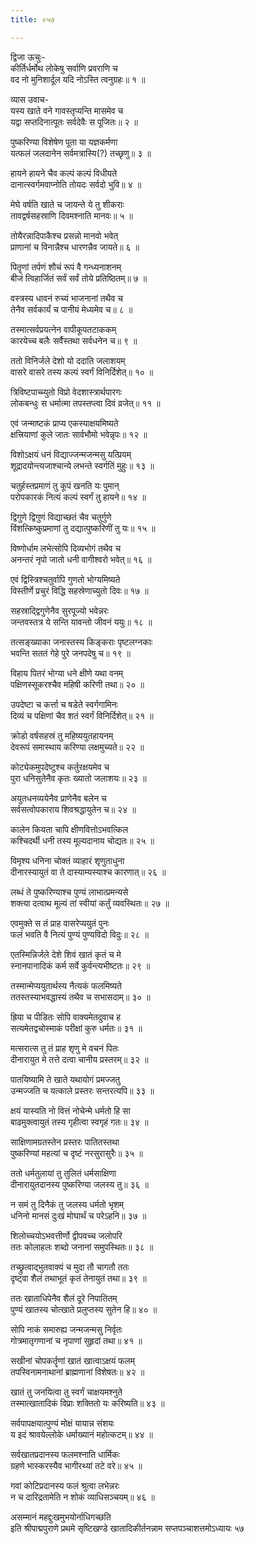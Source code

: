 ```yaml
---
title: ०५७

---
```

द्विजा ऊचुः-  
कीर्तिर्धर्मोथ लोकेषु सर्वाणि प्रवराणि च  
वद नो मुनिशार्दूल यदि नोऽस्ति त्वनुग्रहः॥ १ ॥


व्यास उवाच-  
यस्य खाते वने गावस्तृप्यन्ति मासमेव च  
यद्वा सप्तदिनात्पूतः सर्वदेवैः स पूजितः॥ २ ॥


पुष्करिण्या विशेषेण पूता या यज्ञकर्मणा  
यत्फलं जलदानेन सर्वमत्रास्यि(?) तच्छृणु॥ ३ ॥


हायने हायने चैव कल्पं कल्पं विधीयते  
दानात्स्वर्गमवाप्नोति तोयदः सर्वदो भुवि॥ ४ ॥


मेघे वर्षति खाते च जायन्ते ये तु शीकराः  
तावद्वर्षसहस्राणि दिवमश्नाति मानवः॥ ५ ॥


तोयैरन्नादिपाकैश्च प्रसन्नो मानवो भवेत्  
प्राणानां च विनान्नैश्च धारणन्नैव जायते॥ ६ ॥


पितॄणां तर्पणं शौचं रूपं वै गन्ध्यनाशनम्  
बीजं त्विहार्जितं सर्वं सर्वं तोये प्रतिष्ठितम्॥ ७ ॥


वस्त्रस्य धावनं रुच्यं भाजनानां तथैव च  
तेनैव सर्वकार्यं च पानीयं मेध्यमेव च॥ ८ ॥


तस्मात्सर्वप्रयत्नेन वापीकूपतटाककम्  
कारयेच्च बलैः सर्वैस्तथा सर्वधनेन च॥ ९ ॥


ततो विनिर्जले देशो यो ददाति जलाशयम्  
वासरे वासरे तस्य कल्पं स्वर्गं विनिर्दिशेत्॥ १० ॥


त्रिविष्टपाच्च्युतो विप्रो वेदशास्त्रार्थपारगः  
लोकबन्धुः स धर्मात्मा तपस्तप्त्वा दिवं व्रजेत्॥ ११ ॥


एवं जन्माष्टकं प्राप्य एकस्याक्षयमिष्यते  
क्षत्त्रियाणां कुले जातः सार्वभौमो भवेन्नृपः॥ १२ ॥


विशोऽक्षयं धनं विद्याज्जन्मजन्मसु यत्प्रियम्  
शूद्रादयोन्त्यजाश्चान्ये लभन्ते स्वर्गतिं मुहुः॥ १३ ॥


चतुर्हस्तप्रमाणं तु कूपं खनति यः पुमान्  
परोपकारकं नित्यं कल्पं स्वर्गं तु हायने॥ १४ ॥


द्विगुणे द्विगुणं विद्याच्छतं चैव चतुर्गुणे  
विंशत्किष्कुप्रमाणां तु दद्यात्पुष्करिणीं तु यः॥ १५ ॥


विष्णोर्धाम लभेत्सोपि दिव्यभोगं तथैव च  
अनन्तरं नृपो जातो धनी वागीश्वरो भवेत्॥ १६ ॥


एवं द्विस्त्रिश्चतुर्वापि गुणतो भोग्यमिष्यते  
विस्तीर्णे प्रचुरं विद्धि सहस्रेणाच्युतो दिवः॥ १७ ॥


सहस्राद्द्विगुणेनैव सुरपूज्यो भवेन्नरः  
जन्तवस्तत्र ये सन्ति यावन्तो जीवनं ययुः॥ १८ ॥


तत्सङ्ख्याका जनास्तस्य किङ्कराः पृष्टलग्नकाः  
भवन्ति सततं गेहे पुरे जनपदेषु च॥ १९ ॥


विहाय पितरं भोग्या धने क्षीणे यथा वनम्  
पक्षिणस्सूकरश्चैव महिषी करिणी तथा॥ २० ॥


उपदेष्टा च कर्त्ता च षडेते स्वर्गगामिनः  
दिव्यं च पक्षिणां चैव शतं स्वर्गं विनिर्दिशेत्॥ २१ ॥


क्रोडो वर्षसहस्रं तु महिष्ययुतहायनम्  
देवरूपं समास्थाय करिण्या लक्षमुच्यते॥ २२ ॥


कोट्येकमुपदेष्टुश्च कर्तुरक्षयमेव च  
पुरा धनिसुतेनैव कृतः ख्यातो जलाशयः॥ २३ ॥


अयुतधनव्ययेनैव प्राणेनैव बलेन च  
सर्वसत्वोपकाराय शिवश्रद्धायुतेन च॥ २४ ॥


कालेन कियता चापि क्षीणवित्तोऽभवत्किल  
कश्चिदर्थी धनी तस्य मूल्यदानाय चोद्यतः॥ २५ ॥


विमृश्य धनिना चोक्तं व्याहारं शृणुताधुना  
दीनारस्यायुतं वा ते दास्याम्यस्याश्च कारणात्॥ २६ ॥


लब्धं ते पुष्करिण्याश्च पुण्यं लाभात्प्रमन्यसे  
शक्त्या दत्वाथ मूल्यं तां स्वीयां कर्तुं व्यवस्थितः॥ २७ ॥


एवमुक्ते स तं प्राह वासरेप्ययुतं पुनः  
फलं भवति वै नित्यं पुण्यं पुण्यविदो विदुः॥ २८ ॥


एतस्मिन्निर्जले देशे शिवं खातं कृतं च मे  
स्नानपानादिकं कर्म सर्वे कुर्वन्त्यभीष्टतः॥ २९ ॥


तस्मान्मेप्ययुतार्थस्य नैत्यकं फलमिष्यते  
ततस्तस्याभवद्धास्यं तथैव च सभासदाम्॥ ३० ॥


ह्रिया च पीडितः सोपि वाक्यमेतदुवाच ह  
सत्यमेतद्वचोस्माकं परीक्षां कुरु धर्मतः॥ ३१ ॥


मत्सरात्स तु तं प्राह शृणु मे वचनं पितः  
दीनारायुत मे तत्ते दत्वा चानीय प्रस्तरम्॥ ३२ ॥


पातयिष्यामि ते खाते यथायोगं प्रमज्जतु  
उन्मज्जति च यत्काले प्रस्तरः सन्तरत्यपि॥ ३३ ॥


क्षयं यास्यति नो वित्तं नोचेन्मे धर्मतो हि सा  
बाढमुक्त्वायुतं तस्य गृहीत्वा स्वगृहं गतः॥ ३४ ॥


साक्षिणामग्रतस्तेन प्रस्तरः पातितस्तथा  
पुष्करिण्यां महत्यां च दृष्टं नरसुरासुरैः॥ ३५ ॥


ततो धर्मतुलायां तु तुलितं धर्मसाक्षिणा  
दीनारायुतदानस्य पुष्करिण्या जलस्य तु॥ ३६ ॥


न समं तु दिनैकं तु जलस्य धर्मतो भृशम्  
धनिनो मानसं दुःखं मोघार्थं च परेऽहनि॥ ३७ ॥


शिलोच्चयोऽभवत्तीर्णो द्वीपवच्च जलोपरि  
ततः कोलाहलः शब्दो जनानां समुपस्थितः॥ ३८ ॥


तच्छ्रुत्वाद्भुतवाक्यं च मुदा तौ चागतौ ततः  
दृष्ट्वा शैलं तथाभूतं कृतं तेनायुतं तथा॥ ३९ ॥


ततः खाताधिपेनैव शैलं दूरे निपातितम्  
पुण्यं खातस्य चोत्खाते प्रलुप्तस्य सुतेन हि॥ ४० ॥


सोपि नाकं समारुह्य जन्मजन्मसु निर्वृतः  
गोत्रमातृगणानां च नृपाणां सुहृदां तथा॥ ४१ ॥


सखीनां चोपकर्तॄणां खातं खात्वाऽक्षयं फलम्  
तपस्विनामनाथानां ब्राह्मणानां विशेषतः॥ ४२ ॥


खातं तु जनयित्वा तु स्वर्गं चाक्षयमश्नुते  
तस्मात्खातादिकं विप्राः शक्तितो यः करिष्यति॥ ४३ ॥


सर्वपापक्षयात्पुण्यं मोक्षं यायान्न संशयः  
य इदं श्रावयेल्लोके धर्माख्यानं महोत्कटम्॥ ४४ ॥


सर्वखातप्रदानस्य फलमश्नाति धार्मिकः  
ग्रहणे भास्करस्यैव भागीरथ्यां तटे वरे॥ ४५ ॥


गवां कोटिप्रदानस्य फलं श्रुत्वा लभेन्नरः  
न च दारिद्रतामेति न शोकं व्याधिसञ्चयम्॥ ४६ ॥


असम्मानं महद्दुःखमुभयोर्नाधिगच्छति  
इति श्रीपाद्मपुराणे प्रथमे सृष्टिखण्डे खातादिकीर्तनन्नाम सप्तपञ्चाशत्तमोऽध्यायः ५७